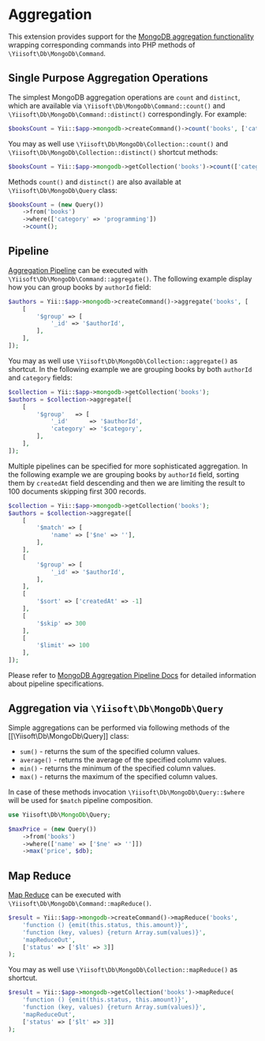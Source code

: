 # Aggregation

This extension provides support for the [MongoDB aggregation functionality](https://docs.mongodb.com/manual/aggregation/) wrapping corresponding commands into PHP methods of `\Yiisoft\Db\MongoDb\Command`.

## Single Purpose Aggregation Operations

The simplest MongoDB aggregation operations are `count` and `distinct`, which are available via `\Yiisoft\Db\MongoDb\Command::count()`
and `\Yiisoft\Db\MongoDb\Command::distinct()` correspondingly. For example:

```php
$booksCount = Yii::$app->mongodb->createCommand()->count('books', ['category' => 'programming']);
```

You may as well use `\Yiisoft\Db\MongoDb\Collection::count()` and `\Yiisoft\Db\MongoDb\Collection::distinct()` shortcut methods:

```php
$booksCount = Yii::$app->mongodb->getCollection('books')->count(['category' => 'programming']);
```

Methods `count()` and `distinct()` are also available at `\Yiisoft\Db\MongoDb\Query` class:

```php
$booksCount = (new Query())
    ->from('books')
    ->where(['category' => 'programming'])
    ->count();
```

## Pipeline

[Aggregation Pipeline](https://docs.mongodb.com/manual/core/aggregation-pipeline/) can be executed with `\Yiisoft\Db\MongoDb\Command::aggregate()`.
The following example display how you can group books by `authorId` field:

```php
$authors = Yii::$app->mongodb->createCommand()->aggregate('books', [
    [
        '$group' => [
            '_id' => '$authorId',
        ],
    ],
]);
```

You may as well use `\Yiisoft\Db\MongoDb\Collection::aggregate()` as shortcut.
In the following example we are grouping books by both `authorId` and `category` fields:

```php
$collection = Yii::$app->mongodb->getCollection('books');
$authors = $collection->aggregate([
    [
        '$group'   => [
            '_id'      => '$authorId',
            'category' => '$category',
        ],
    ],
]);
```

Multiple pipelines can be specified for more sophisticated aggregation.
In the following example we are grouping books by `authorId` field, sorting them by `createdAt` field descending
and then we are limiting the result to 100 documents skipping first 300 records.

```php
$collection = Yii::$app->mongodb->getCollection('books');
$authors = $collection->aggregate([
    [
        '$match' => [
            'name' => ['$ne' => ''],
        ],
    ],
    [
        '$group' => [
            '_id' => '$authorId',
        ],
    ],
    [
        '$sort' => ['createdAt' => -1]
    ],
    [
        '$skip' => 300
    ],
    [
        '$limit' => 100
    ],
]);
```

Please refer to [MongoDB Aggregation Pipeline Docs](https://docs.mongodb.com/manual/core/aggregation-pipeline/) for detailed information
about pipeline specifications.


## Aggregation via `\Yiisoft\Db\MongoDb\Query`

Simple aggregations can be performed via following methods of the [[\Yiisoft\Db\MongoDb\Query]] class:

 - `sum()` - returns the sum of the specified column values.
 - `average()` - returns the average of the specified column values.
 - `min()` - returns the minimum of the specified column values.
 - `max()` - returns the maximum of the specified column values.

In case of these methods invocation `\Yiisoft\Db\MongoDb\Query::$where` will be used for `$match` pipeline composition.

```php
use Yiisoft\Db\MongoDb\Query;

$maxPrice = (new Query())
    ->from('books')
    ->where(['name' => ['$ne' => '']])
    ->max('price', $db);
```


## Map Reduce

[Map Reduce](https://docs.mongodb.com/manual/core/map-reduce/) can be executed with `\Yiisoft\Db\MongoDb\Command::mapReduce()`.

```php
$result = Yii::$app->mongodb->createCommand()->mapReduce('books',
    'function () {emit(this.status, this.amount)}',
    'function (key, values) {return Array.sum(values)}',
    'mapReduceOut',
    ['status' => ['$lt' => 3]]
);
```

You may as well use `\Yiisoft\Db\MongoDb\Collection::mapReduce()` as shortcut.

```php
$result = Yii::$app->mongodb->getCollection('books')->mapReduce(
    'function () {emit(this.status, this.amount)}',
    'function (key, values) {return Array.sum(values)}',
    'mapReduceOut',
    ['status' => ['$lt' => 3]]
);
```
